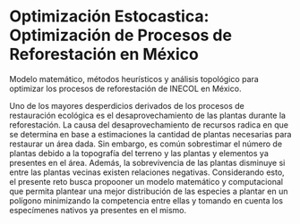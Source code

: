 # Optimización Estocastica: Optimización de Procesos de Reforestación en México
Modelo matemático, métodos heurísticos y análisis topológico para optimizar los procesos de reforestación de INECOL en México.

Uno de los mayores desperdicios derivados de los procesos de restauración ecológica es el desaprovechamiento de las plantas durante la reforestación. La causa del desaprovechamiento de recursos radica en que se determina en base a estimaciones la cantidad de plantas necesarias para restaurar un área dada. Sin embargo, es común sobrestimar el número de plantas debido a la topografía del terreno y las plantas y elementos ya presentes en el área. Además, la sobrevivencia de las plantas disminuye si entre las plantas vecinas existen relaciones negativas. Considerando esto, el presente reto busca propooner un modelo matemático y computacional que permita plantear una mejor distribución de las especies a plantar en un polígono minimizando la competencia entre ellas y tomando en cuenta los especímenes nativos ya presentes en el mismo.